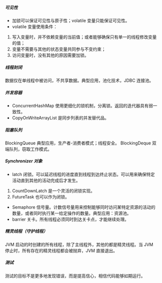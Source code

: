 
##### 可见性
- 加锁可以保证可见性与原子性；volatile 变量只能保证可见性。
- volatile 变量使用条件：
1. 写入变量时，并不依赖变量的当前值；或者能够确保只有单一的线程修改变量的值；
2. 变量不需要与其他的状态变量共同参与不变约束；
3. 访问变量时，没有其他的原因需要加锁。

##### 线程封闭
数据仅在单线程中被访问，不共享数据。典型应用，池化技术，JDBC 连接池。

##### 并发容器
- ConcurrentHashMap 使用更细化的锁机制，分离锁。返回的迭代器具有弱一致性。
- CopyOnWriteArrayList 是同步列表的并发替代品。

##### 阻塞队列
BlockingQueue 典型应用，生产者-消费者模式；线程安全。
BlockingDeque 双端队列，窃取工作模式。

##### Synchronizer 对象
- latch 闭锁。可以延迟线程的进度直到线程到达终止状态。可以用来确保特定活动直到其他的活动完成后才发生。
1. CountDownLatch 是一个灵活的闭锁实现。
2. FutureTask 也可以作为闭锁。
- Semaphore 信号量。计数信号量用来控制能够同时访问某特定资源的活动的数量，或者同时执行某一给定操作的数量。典型应用：资源池。
- barrier 关卡。所有线程必须同时到达关卡点，才能继续处理。

##### 精灵线程（守护线程）
JVM 启动的时创建的所有线程，除了主线程外，其他的都是精灵线程。当 JVM 停止时，所有存在的精灵线程都会被抛弃，JVM 直接退出。


##### 测试
测试的目标不是更多地发现错误，而是提高信心，相信代码能够如期运行。


